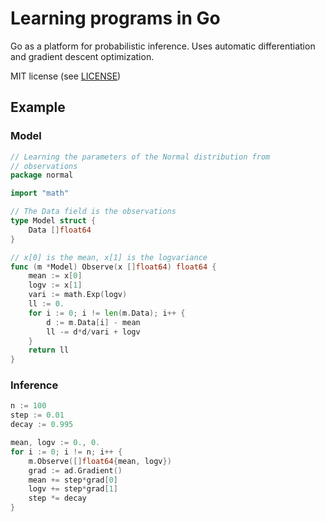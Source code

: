 # Learning programs in Go

Go as a platform for probabilistic inference. Uses
automatic differentiation and gradient descent
optimization.

MIT license (see [LICENSE](LICENSE))

## Example

### Model

```Go
// Learning the parameters of the Normal distribution from
// observations
package normal

import "math"

// The Data field is the observations
type Model struct {
	Data []float64
}

// x[0] is the mean, x[1] is the logvariance
func (m *Model) Observe(x []float64) float64 {
    mean := x[0]
    logv := x[1]
    vari := math.Exp(logv)
    ll := 0.
    for i := 0; i != len(m.Data); i++ {
        d := m.Data[i] - mean
        ll -= d*d/vari + logv
    }
	return ll
}
```

### Inference

```Go
n := 100
step := 0.01
decay := 0.995

mean, logv := 0., 0.
for i := 0; i != n; i++ {
	m.Observe([]float64{mean, logv})
	grad := ad.Gradient()
	mean += step*grad[0]
	logv += step*grad[1]
	step *= decay
}
```
